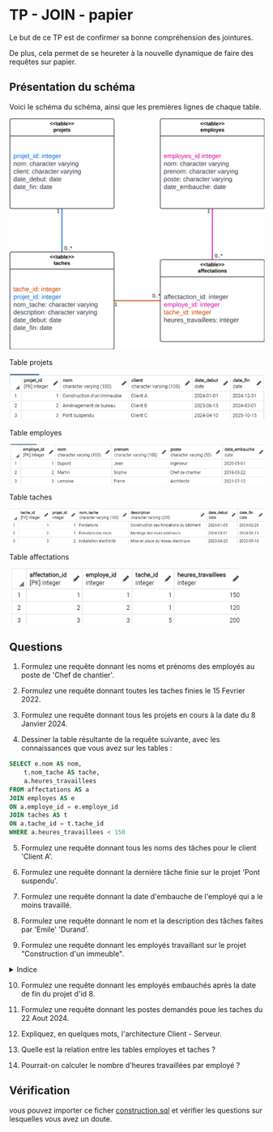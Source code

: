 # TP - JOIN - papier

Le but de ce TP est de confirmer sa bonne compréhension des jointures.

De plus, cela permet de se heureter à la nouvelle dynamique de faire des requêtes sur papier.

## Présentation du schéma

Voici le schéma du schéma, ainsi que les premières lignes de chaque table.

![construction_chart](/TP/Ecrit/images/construction_chart.png)

Table projets

![projets](/TP/Ecrit/images/projet.png)

Table employes

![projets](/TP/Ecrit/images/employes.png)

Table taches

![projets](/TP/Ecrit/images/taches.png)

Table affectations

![projets](/TP/Ecrit/images/affectations.png)

## Questions

1) Formulez une requête donnant les noms et prénoms des employés au poste de 'Chef de chantier'.

2) Formulez une requête donnant toutes les taches finies le 15 Fevrier 2022.

3) Formulez une requête donnant tous les projets en cours à la date du 8 Janvier 2024.

4) Dessiner la table résultante de la requête suivante, avec les connaissances que vous avez sur les tables :

```sql
SELECT e.nom AS nom,
    t.nom_tache AS tache,
    a.heures_travaillees
FROM affectations AS a
JOIN employes AS e
ON a.employe_id = e.employe_id
JOIN taches AS t
ON a.tache_id = t.tache_id
WHERE a.heures_travaillees < 150
```

5) Formulez une requête donnant tous les noms des tâches pour le client 'Client A'.

6) Formulez une requête donnant la dernière tâche finie sur le projet 'Pont suspendu'.

7) Formulez une requête donnant la date d'embauche de l'employé qui a le moins travaillé.

8) Formulez une requête donnant le nom et la description des tâches faites par 'Emile' 'Durand'.

9) Formulez une requête donnant les employés travaillant sur le projet "Construction d'un immeuble".

<details>
    <summary> Indice </summary>
    <a href="https://stackoverflow.com/questions/1586560/how-do-i-escape-a-single-quote-in-sql-server">Echapper un apostrophe</a>
</details>

10) Formulez une requête donnant les employés embauchés après la date de fin du projet d'id 8.

11) Formulez une requête donnant les postes demandés poue les taches du 22 Aout 2024. 

12) Expliquez, en quelques mots, l'architecture Client - Serveur.

13) Quelle est la relation entre les tables employes et taches ?

14) Pourrait-on calculer le nombre d'heures travaillées par employé ?

## Vérification

vous pouvez importer ce ficher [construction.sql](/TP/Ecrit/data/construction.sql) et vérifier les questions sur lesquelles vous avez un doute.

